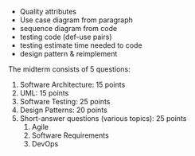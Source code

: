 - Quality attributes
- Use case diagram from paragraph
- sequence diagram from code
- testing code (def-use pairs)
- testing estimate time needed to code
- design pattern & reimplement

The midterm consists of 5 questions:
1. Software Architecture: 15 points
2. UML: 15 points
3. Software Testing: 25 points
4. Design Patterns: 20 points
5. Short-answer questions (various topics): 25 points
	1. Agile
	2. Software Requirements
	3. DevOps